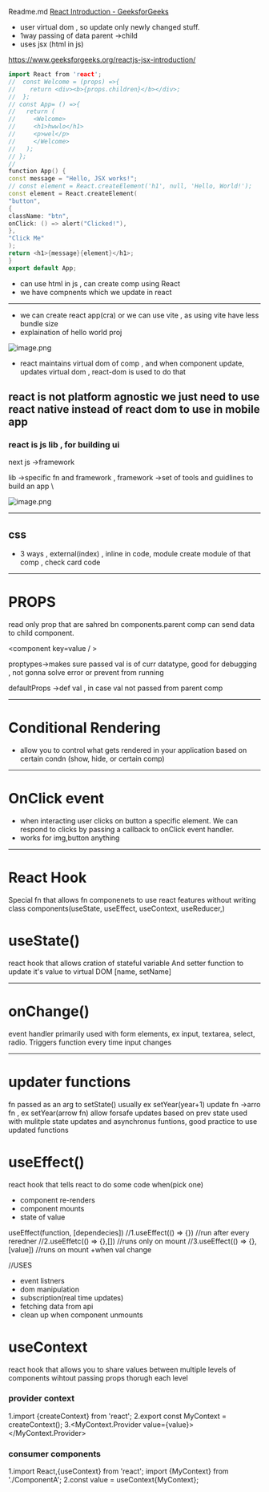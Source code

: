 Readme.md
[React Introduction - GeeksforGeeks](https://www.geeksforgeeks.org/reactjs-introduction/)

- user virtual dom , so update only newly changed stuff.
- 1way passing of data parent →child
- uses jsx (html in js)

https://www.geeksforgeeks.org/reactjs-jsx-introduction/

```cpp
import React from 'react';
//  const Welcome = (props) =>{
//    return <div><b>{props.children}</b></div>;
//  };
// const App= () =>{
//   return (
//     <Welcome>
//     <h1>hwwlo</h1>
//     <p>wel</p>
//     </Welcome>
//   );
// };
//
function App() {
const message = "Hello, JSX works!";
// const element = React.createElement('h1', null, 'Hello, World!');
const element = React.createElement(
"button",
{
className: "btn",
onClick: () => alert("Clicked!"),
},
"Click Me"
);
return <h1>{message}{element}</h1>;
}
export default App;
```

- can use html in js , can create comp using React
- we have compnents which we update in react

---

- we can create react app(cra) or we can use vite , as using vite have less bundle size
- explaination of hello world proj

![image.png](attachment:7713d1b0-d149-4e38-8274-9ac3b24ebce8:image.png)

- react maintains virtual dom of comp , and when component update, updates virtual dom , react-dom is used to do that

## react is not platform agnostic we just need to use react native instead of react dom to use in mobile app

### react is js lib , for building ui

next js →framework

lib →specific fn and framework , framework →set of tools and guidlines to build an app \

![image.png](attachment:4aee3383-6a11-4d16-aa84-7f6c8b9cdfdc:image.png)

---

## css

- 3 ways , external(index) , inline in code, module create module of that comp , check card code

---

# PROPS

read only prop that are sahred bn components.parent comp can send data to child component.

<component key=value  /  >

proptypes→makes sure passed val is of curr datatype, good for debugging , not gonna solve error or prevent from running

defaultProps →def val , in case val not passed from parent comp

---

# Conditional Rendering

- allow you to control what gets rendered in your application based on certain condn (show, hide, or certain comp)

---

# OnClick event

- when interacting user clicks  on button a specific element. We can respond to clicks by passing a callback to onClick event handler.
- works for img,button anything

---
# React Hook
Special fn that allows fn componenets to use react features without writing class components(useState, useEffect, useContext, useReducer,)

# useState()
react hook that allows cration of stateful variable And setter function to update it's value to virtual DOM [name, setName]

---

# onChange()
event handler primarily used with form elements, ex input,
textarea, select, radio. Triggers  function every time input changes

---

# updater functions
fn passed as an arg to setState() usually ex setYear(year+1)
update fn ->arro fn , ex setYear(arrow fn)
allow forsafe updates based on prev state used with mulitple state updates and asynchronus funtions, good practice to use updated functions


# useEffect() 
react hook that tells react to do some code when(pick one)
- component re-renders
- component mounts
- state of value

useEffect(function, [dependecies])
//1.useEffect(() => {}) //run after every reredner
//2.useEffetc(() => {},[]) //runs only on mount
//3.useEffect(() => {},[value]) //runs on mount +when val change

//USES
- event listners
- dom manipulation
- subscription(real time updates)
- fetching data from api
- clean up when component unmounts

# useContext
react hook that allows you to share values between multiple
levels of components wihtout passing props thorugh each level
### provider context
1.import {createContext} from 'react';
2.export const MyContext = createContext();
3.<MyContext.Provider value={value}>
    <child />
</MyContext.Provider>


### consumer components
1.import React,{useContext} from 'react';
    import {MyContext} from './ComponentA';
2.const value = useContext{MyContext}; 
